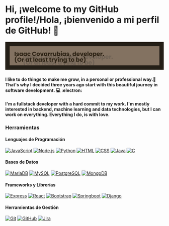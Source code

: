 # Hi, ¡welcome to my GitHub profile!/Hola, ¡bienvenido a mi perfil de GitHub! 🐘
![Isaac Covarrubias](banner.png)
#### I like to do things to make me grow, in a personal or professional way.🌲That's why I decided three years ago start with this beautiful journey in software development. 💻 :electron:
#### I'm a fullstack developer with a hard commit to my work. I'm mostly interested in backend, machine learning and data technologies, but I can work on everything. Everything I do, is with love.

### Herramientas

#### Lenguajes de Programación
[![JavaScript](https://img.shields.io/badge/-JavaScript-black?style=flat&logo=javascript&link=https://github.com/IsaakCov)](https://github.com/IsaakCov)
[![Node.js](https://img.shields.io/badge/-Node.js-black?style=flat&logo=node.js&link=https://github.com/IsaakCov)](https://github.com/IsaakCov)
[![Python](https://img.shields.io/badge/-Python-black?style=flat&logo=python&link=https://github.com/IsaakCov)](https://github.com/IsaakCov)
[![HTML](https://img.shields.io/badge/-HTML-black?style=flat&logo=html5&link=https://github.com/IsaakCov)](https://github.com/IsaakCov)
[![CSS](https://img.shields.io/badge/-CSS-black?style=flat&logo=css3&link=https://github.com/IsaakCov)](https://github.com/IsaakCov)
[![Java](https://img.shields.io/badge/-Java-black?style=flat&logo=java&link=https://github.com/IsaakCov)](https://github.com/IsaakCov)
[![C](https://img.shields.io/badge/-C-black?style=flat&logo=c&link=https://github.com/IsaakCov)](https://github.com/IsaakCov)

#### Bases de Datos
[![MariaDB](https://img.shields.io/badge/-MariaDB-black?style=flat&logo=mariadb&link=https://github.com/IsaakCov)](https://github.com/IsaakCov)
[![MySQL](https://img.shields.io/badge/-MySQL-black?style=flat&logo=mysql&link=https://github.com/IsaakCov)](https://github.com/IsaakCov)
[![PostgreSQL](https://img.shields.io/badge/-PostgreSQL-black?style=flat&logo=postgresql&link=https://github.com/IsaakCov)](https://github.com/IsaakCov)
[![MongoDB](https://img.shields.io/badge/-MongoDB-black?style=flat&logo=mongodb&link=https://github.com/IsaakCov)](https://github.com/IsaakCov)

#### Frameworks y Librerías
[![Express](https://img.shields.io/badge/-Express-black?style=flat&logo=express&link=https://github.com/IsaakCov)](https://github.com/IsaakCov)
[![React](https://img.shields.io/badge/-React-black?style=flat&logo=react&link=https://github.com/IsaakCov)](https://github.com/IsaakCov)
[![Bootstrap](https://img.shields.io/badge/-Bootstrap-black?style=flat&logo=bootstrap&link=https://github.com/IsaakCov)](https://github.com/IsaakCov)
[![Springboot](https://img.shields.io/badge/-Springboot-black?style=flat&logo=springboot&link=https://github.com/IsaakCov)](https://github.com/IsaakCov)
[![Django](https://img.shields.io/badge/-Django-black?style=flat&logo=django&link=https://github.com/IsaakCov)](https://github.com/IsaakCov)

#### Herramientas de Gestión
[![Git](https://img.shields.io/badge/-Git-black?style=flat&logo=git&link=https://github.com/IsaakCov)](https://github.com/IsaakCov)
[![GitHub](https://img.shields.io/badge/-GitHub-black?style=flat&logo=github&link=https://github.com/IsaakCov)](https://github.com/IsaakCov)
[![Jira](https://img.shields.io/badge/-Jira-black?style=flat&logo=jira&link=https://github.com/IsaakCov)](https://github.com/IsaakCov)
